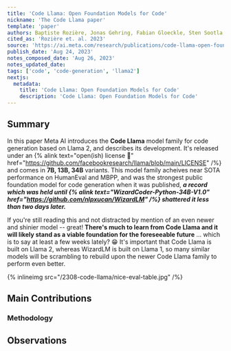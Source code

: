 ```yaml
---
title: 'Code Llama: Open Foundation Models for Code'
nickname: 'The Code Llama paper'
template: 'paper'
authors: Baptiste Rozière, Jonas Gehring, Fabian Gloeckle, Sten Sootla, Itai Gat, Ellen Tan, Yossef (Yossi) Adi, Jingyu Liu, Tal Remez, Jérémy Rapin, Artyom Kozhevnikov, Ivan Evtimov, Joanna Bitton, Manish Bhatt, Cristian Canton Ferrer, Aaron Grattafiori, Wenhan Xiong, Alexandre Defossez, Jade Copet, Faisal Azhar, Hugo Touvron, Gabriel Synnaeve, Louis Martin, Nicolas Usunier, Thomas Scialom
cited_as: 'Rozière et. al. 2023'
source: 'https://ai.meta.com/research/publications/code-llama-open-foundation-models-for-code/'
publish_date: 'Aug 24, 2023'
notes_composed_date: 'Aug 26, 2023'
notes_updated_date:
tags: ['code', 'code-generation', 'llama2']
nextjs:
  metadata:
    title: 'Code Llama: Open Foundation Models for Code'
    description: 'Code Llama: Open Foundation Models for Code'
---
```


## Summary

In this paper Meta AI introduces the **Code Llama** model family for code generation based on Llama 2, and describes its development. It's released under an {% alink text="open(ish) license 👏" href="https://github.com/facebookresearch/llama/blob/main/LICENSE" /%} and comes in **7B, 13B, 34B** variants. This model family acheives near SOTA performance on HumanEval and MBPP, and was the strongest public foundation model for code generation when it was published, **_a record which was held until {% alink text="WizardCoder-Python-34B-V1.0" href="https://github.com/nlpxucan/WizardLM" /%} shattered it less than two days later._**

If you're still reading this and not distracted by mention of an even newer and shinier model -- great! **There's much to learn from Code Llama and it will likely stand as a viable foundation for the foreseeable future** ... which is to say at least a few weeks lately? 😁 It's important that Code Llama is built on Llama 2, whereas WizardLM is built on Llama 1, so many similar models will be scrambling to rebuild upon the newer Code Llama family to perform even better.

{% inlineimg src="/2308-code-llama/nice-eval-table.jpg" /%}

## Main Contributions

### Methodology

## Observations
